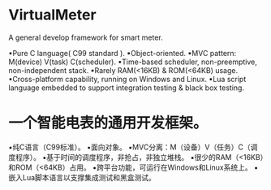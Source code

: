 # VirtualMeter

A general develop framework for smart meter.

▪Pure C language( C99 standard ).
▪Object-oriented.
▪MVC pattern: M(device) V(task) C(scheduler).
▪Time-based scheduler, non-preemptive, non-independent stack.
▪Rarely RAM(<16KB) & ROM(<64KB) usage.
▪Cross-platform capability, running on Windows and Linux.
▪Lua script language embedded to support integration testing & black box testing.


# 一个智能电表的通用开发框架。

▪纯C语言（C99标准）。
▪面向对象。
▪MVC分离：M（设备）V（任务）C（调度程序）。
▪基于时间的调度程序，非抢占，非独立堆栈。
▪很少的RAM（<16KB）和ROM（<64KB）占用。
▪跨平台功能，可运行在Windows和Linux系统上。
▪嵌入Lua脚本语言以支撑集成测试和黑盒测试。 